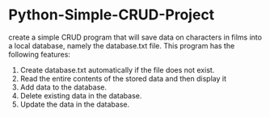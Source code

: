 # Python-Simple-CRUD-Project

create a simple CRUD program that will save data on characters in films into a local database, namely the database.txt file. This program has the following features:

1. Create database.txt automatically if the file does not exist.
2. Read the entire contents of the stored data and then display it
3. Add data to the database.
4. Delete existing data in the database.
5. Update the data in the database.
